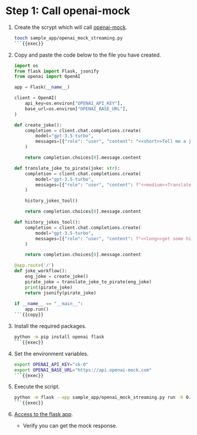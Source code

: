 # Step 1: Call openai-mock

1. Create the scrypt which will call [openai-mock](https://api.openai-mock.com/#introduction).

    ```bash
    touch sample_app/openai_mock_streaming.py
    ```{{exec}}

1. Copy and paste the code below to the file you have created.

    ```py
    import os
    from flask import Flask, jsonify
    from openai import OpenAI

    app = Flask(__name__)

    client = OpenAI(
        api_key=os.environ["OPENAI_API_KEY"],
        base_url=os.environ["OPENAI_BASE_URL"],
    )

    def create_joke():
        completion = client.chat.completions.create(
            model="gpt-3.5-turbo",
            messages=[{"role": "user", "content": "<<short>>Tell me a joke about opentelemetry"}],
        )

        return completion.choices[0].message.content

    def translate_joke_to_pirate(joke: str):
        completion = client.chat.completions.create(
            model="gpt-3.5-turbo",
            messages=[{"role": "user", "content": f"<<medium>>Translate the below joke to pirate-like english:\n\n{joke}"}],
        )

        history_jokes_tool()

        return completion.choices[0].message.content

    def history_jokes_tool():
        completion = client.chat.completions.create(
            model="gpt-3.5-turbo",
            messages=[{"role": "user", "content": f"<<long>>get some history jokes"}],
        )

        return completion.choices[0].message.content

    @app.route('/')
    def joke_workflow():
        eng_joke = create_joke()
        pirate_joke = translate_joke_to_pirate(eng_joke)
        print(pirate_joke)
        return jsonify(pirate_joke)
        
    if __name__ == "__main__":
        app.run()
    ```{{copy}}

1. Install the required packages.

    ```bash
    python -m pip install openai flask
    ```{{exec}}

1. Set the environment variables.

    ```bash
    export OPENAI_API_KEY="sk-0"
    export OPENAI_BASE_URL="https://api.openai-mock.com"
    ```{{exec}}

1. Execute the script.

    ```bash
    python -m flask --app sample_app/openai_mock_streaming.py run -h 0.0.0.0 -p 8080
    ```{{exec}}

1. [Access to the flask app]({{TRAFFIC_HOST1_8080}}).

    - Verify you can get the mock response.

